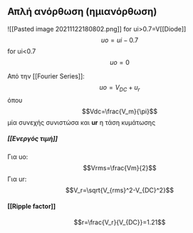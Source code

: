 ## Απλή ανόρθωση (ημιανόρθωση)
![[Pasted image 20211122180802.png]]
for ui>0.7=V[[Diode]]
$$uo=ui-0.7$$
for ui<0.7
$$uo=0$$ 

Από την [[Fourier Series]]:
$$uo=V_{DC}+u_r$$
όπου
$$Vdc=\frac{V_m}{\pi}$$ μία συνεχής συνιστώσα και
**ur** η τάση κυμάτωσης
##### [[Ενεργός τιμή]]
Για uo:
$$Vrms=\frac{Vm}{2}$$
Για ur:
$$V_r=\sqrt{V_{rms}^2-V_{DC}^2}$$


#### [[Ripple factor]]
$$r=\frac{V_r}{V_{DC}}=1.21$$

